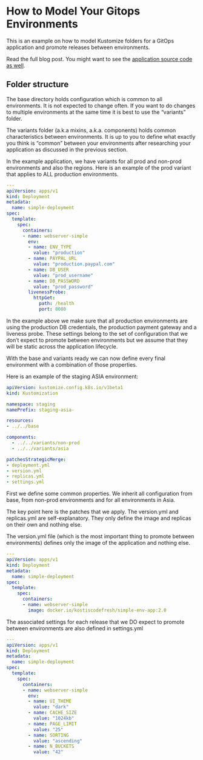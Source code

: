 # How to Model Your Gitops Environments

This is an example on how to model Kustomize folders for a GitOps application and promote releases
between environments.

Read the full blog post. You might want to see the [application source code as well](https://github.com/kostis-codefresh/gitops-promotion-source-code).

## Folder structure

The base directory holds configuration which is common to all environments. It is not expected to change often. If you want to do changes to multiple environments at the same time it is best to use the “variants” folder.

The variants folder (a.k.a mixins, a.k.a. components) holds common characteristics between environments. It is up to you to define what exactly you think is “common” between your environments after researching your application as discussed in the previous section.

In the example application, we have variants for all prod and non-prod environments and also the regions. Here is an example of the prod variant that applies to ALL production environments.

```yaml
---
apiVersion: apps/v1
kind: Deployment
metadata:
  name: simple-deployment
spec:
  template:
    spec:
      containers:
      - name: webserver-simple
        env:
        - name: ENV_TYPE
          value: "production"
        - name: PAYPAL_URL
          value: "production.paypal.com"   
        - name: DB_USER
          value: "prod_username"
        - name: DB_PASSWORD
          value: "prod_password"                     
        livenessProbe:
          httpGet:
            path: /health
            port: 8080
```

In the example above we make sure that all production environments are using the production DB credentials, the production payment gateway and a liveness probe. These settings belong to the set of configuration that we don’t expect to promote between environments but we assume that they will be static across the application lifecycle.

With the base and variants ready we can now define every final environment with a combination of those properties.

Here is an example of the staging ASIA environment:

```yaml
apiVersion: kustomize.config.k8s.io/v1beta1
kind: Kustomization

namespace: staging
namePrefix: staging-asia-

resources:
- ../../base

components:
  - ../../variants/non-prod
  - ../../variants/asia

patchesStrategicMerge:
- deployment.yml
- version.yml
- replicas.yml
- settings.yml
```

First we define some common properties. We inherit all configuration from base, from non-prod environments and for all environments in Asia.

The key point here is the patches that we apply. The version.yml and replicas.yml are self-explanatory. They only define the image and replicas on their own and nothing else.

The version.yml file (which is the most important thing to promote between environments) defines only the image of the application and nothing else.

```yaml
---
apiVersion: apps/v1
kind: Deployment
metadata:
  name: simple-deployment
spec:
  template:
    spec:
      containers:
      - name: webserver-simple
        image: docker.io/kostiscodefresh/simple-env-app:2.0
```

The associated settings for each release that we DO expect to promote between environments are also defined in settings.yml 

```yaml
---
apiVersion: apps/v1
kind: Deployment
metadata:
  name: simple-deployment
spec:
  template:
    spec:
      containers:
      - name: webserver-simple
        env:
        - name: UI_THEME
          value: "dark"
        - name: CACHE_SIZE
          value: "1024kb"
        - name: PAGE_LIMIT
          value: "25"
        - name: SORTING
          value: "ascending"    
        - name: N_BUCKETS
          value: "42"         
```
